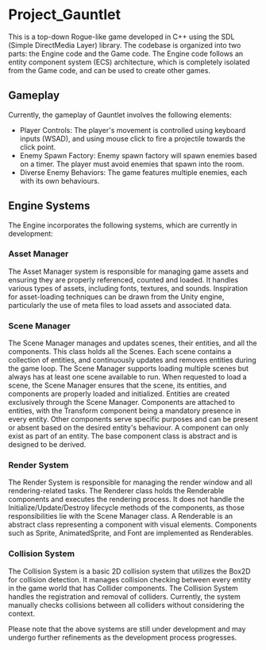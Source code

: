 # Project_Gauntlet

This is a top-down Rogue-like game developed in C++ using the SDL (Simple DirectMedia Layer) library. The codebase is organized into two parts: the Engine code and the Game code. The Engine code follows an entity component system (ECS) architecture, which is completely isolated from the Game code, and can be used to create other games. 

## Gameplay
Currently, the gameplay of Gauntlet involves the following elements:
- Player Controls: The player's movement is controlled using keyboard inputs (WSAD), and using mouse click to fire a projectile towards the click point. 
- Enemy Spawn Factory: Enemy spawn factory will spawn enemies based on a timer. The player must avoid enemies that spawn into the room.
- Diverse Enemy Behaviors: The game features multiple enemies, each with its own behaviours.

## Engine Systems
The Engine incorporates the following systems, which are currently in development: 

### Asset Manager
The Asset Manager system is responsible for managing game assets and ensuring they are properly referenced, counted and loaded. It handles various types of assets, including fonts, textures, and sounds. Inspiration for asset-loading techniques can be drawn from the Unity engine, particularly the use of meta files to load assets and associated data.

### Scene Manager
The Scene Manager manages and updates scenes, their entities, and all the components. This class holds all the Scenes. Each scene contains a collection of entities, and continuously updates and removes entities during the game loop. 
The Scene Manager supports loading multiple scenes but always has at least one scene available to run. 
When requested to load a scene, the Scene Manager ensures that the scene, its entities, and components are properly loaded and initialized. 
Entities are created exclusively through the Scene Manager. 
Components are attached to entities, with the Transform component being a mandatory presence in every entity. Other components serve specific purposes and can be present or absent based on the desired entity's behaviour.
A component can only exist as part of an entity. The base component class is abstract and is designed to be derived.

### Render System
The Render System is responsible for managing the render window and all rendering-related tasks. The Renderer class holds the Renderable components and executes the rendering process. It does not handle the Initialize/Update/Destroy lifecycle methods of the components, as those responsibilities lie with the Scene Manager class. A Renderable is an abstract class representing a component with visual elements. Components such as Sprite, AnimatedSprite, and Font are implemented as Renderables.

### Collision System
The Collision System is a basic 2D collision system that utilizes the Box2D for collision detection. It manages collision checking between every entity in the game world that has Collider components. The Collision System handles the registration and removal of colliders. Currently, the system manually checks collisions between all colliders without considering the context. 

Please note that the above systems are still under development and may undergo further refinements as the development process progresses.
